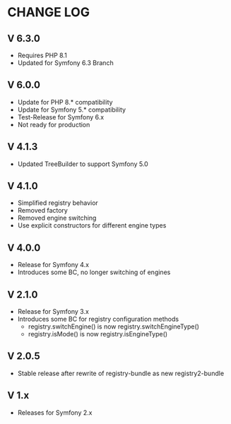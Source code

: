 CHANGE LOG
==========

V 6.3.0
-------

- Requires PHP 8.1
- Updated for Symfony 6.3 Branch

V 6.0.0
-------

- Update for PHP 8.* compatibility
- Update for Symfony 5.* compatibility
- Test-Release for Symfony 6.x
- Not ready for production

V 4.1.3
-------

- Updated TreeBuilder to support Symfony 5.0

V 4.1.0
-------

- Simplified registry behavior
- Removed factory
- Removed engine switching
- Use explicit constructors for different engine types

V 4.0.0
-------

- Release for Symfony 4.x
- Introduces some BC, no longer switching of engines

V 2.1.0
-------

- Release for Symfony 3.x
- Introduces some BC for registry configuration methods
  - registry.switchEngine() is now registry.switchEngineType()
  - registry.isMode() is now registry.isEngineType()


V 2.0.5
-------

- Stable release after rewrite of registry-bundle as new registry2-bundle

V 1.x
-----

- Releases for Symfony 2.x
